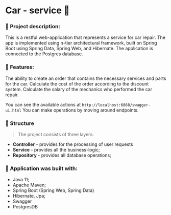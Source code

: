 #  Сar - service 🚗

### 🔧 Project description:
This is a restful web-application that represents a service for car repair. 
The app is implemented using n-tier architectural framework, built 
on Spring Boot using Spring Data, Spring Web, and Hibernate. The application 
is connected to the Postgres database.

### 🔧 Features:
The ability to create an order that contains the necessary services and 
parts for the car. Calculate the cost of the order according to the discount 
system. Calculate the salary of the mechanics who performed the car repair.

You can see the available actions at `http://localhost:6868/swagger-ui.html`
You can make operations by moving around endpoints.

### 🔧 Structure
> The project consists of three layers:
* __Controller__ - provides for the processing of user requests
* __Service__ - provides all the business-logic;
* __Repository__ - provides all database operations;

### 🔧 Application was built with:
* Java 11;
* Apache Maven;
* Spring Boot (Spring Web, Spring Data)
* Hibernate, Jpa;
* Swagger
* PostgresDB
